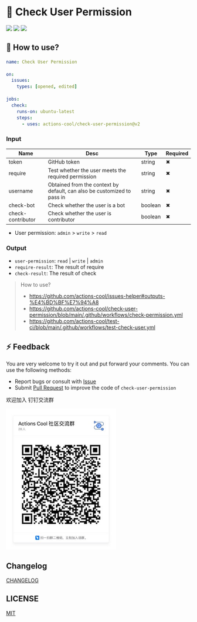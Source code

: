 # 👮 Check User Permission

![](https://img.shields.io/github/workflow/status/actions-cool/check-user-permission/CI?style=flat-square)
[![](https://img.shields.io/badge/marketplace-check--user--permission-blueviolet?style=flat-square)](https://github.com/marketplace/actions/check-user-permission)
[![](https://img.shields.io/github/v/release/actions-cool/check-user-permission?style=flat-square&color=orange)](https://github.com/actions-cool/check-user-permission/releases)

## 🚀 How to use?  

```yml
name: Check User Permission

on:
  issues:
    types: [opened, edited]

jobs:
  check:
    runs-on: ubuntu-latest
    steps:
      - uses: actions-cool/check-user-permission@v2
```

### Input

| Name | Desc | Type | Required |
| -- | -- | -- | -- |
| token | GitHub token | string | ✖ |
| require | Test whether the user meets the required permission | string | ✖ |
| username | Obtained from the context by default, can also be customized to pass in | string | ✖ |
| check-bot | Check whether the user is a bot | boolean | ✖ |
| check-contributor | Check whether the user is contributor | boolean | ✖ |

- User permission: `admin` > `write` > `read`

### Output

- `user-permission`: `read` | `write` | `admin`
- `require-result`: The result of require
- `check-result`: The result of check


> How to use?
> - https://github.com/actions-cool/issues-helper#outputs-%E4%BD%BF%E7%94%A8
> - https://github.com/actions-cool/check-user-permission/blob/main/.github/workflows/check-permission.yml
> - https://github.com/actions-cool/test-ci/blob/main/.github/workflows/test-check-user.yml

## ⚡ Feedback

You are very welcome to try it out and put forward your comments. You can use the following methods:

- Report bugs or consult with [Issue](https://github.com/actions-cool/check-user-permissionissues)
- Submit [Pull Request](https://github.com/actions-cool/check-user-permission/pulls) to improve the code of `check-user-permission`

欢迎加入 钉钉交流群

![](https://github.com/actions-cool/resources/blob/main/dingding.jpeg?raw=true)

## Changelog

[CHANGELOG](./CHANGELOG.md)

## LICENSE

[MIT](./LICENSE)
